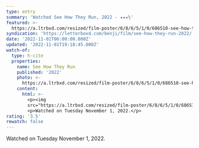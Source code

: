 ```yaml
---
type: entry
summary: 'Watched See How They Run, 2022 - ★★★½'
featured: >-
  https://a.ltrbxd.com/resized/film-poster/6/8/6/5/1/0/686510-see-how-they-run-0-600-0-900-crop.jpg?v=6f39272362
syndication: 'https://letterboxd.com/benji/film/see-how-they-run-2022/'
date: '2022-11-01T06:00:00.000Z'
updated: '2022-11-01T19:18:45.000Z'
watch-of:
  type: h-cite
  properties:
    name: See How They Run
    published: '2022'
    photo: >-
      https://a.ltrbxd.com/resized/film-poster/6/8/6/5/1/0/686510-see-how-they-run-0-600-0-900-crop.jpg?v=6f39272362
    content:
      html: >-
        <p><img
        src="https://a.ltrbxd.com/resized/film-poster/6/8/6/5/1/0/686510-see-how-they-run-0-600-0-900-crop.jpg?v=6f39272362"/></p>
        <p>Watched on Tuesday November 1, 2022.</p>
rating: '3.5'
rewatch: false
---
```

Watched on Tuesday November 1, 2022.
